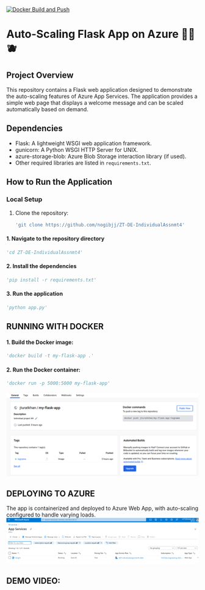 [![Docker Build and Push](https://github.com/nogibjj/ZT-DE-IndividualAssnmt4/actions/workflows/docker-build.yml/badge.svg)](https://github.com/nogibjj/ZT-DE-IndividualAssnmt4/actions/workflows/docker-build.yml)
# Auto-Scaling Flask App on Azure 🍉🍌🫐

## Project Overview

This repository contains a Flask web application designed to demonstrate the auto-scaling features of Azure App Services. The application provides a simple web page that displays a welcome message and can be scaled automatically based on demand.

## Dependencies

- Flask: A lightweight WSGI web application framework.
- gunicorn: A Python WSGI HTTP Server for UNIX.
- azure-storage-blob: Azure Blob Storage interaction library (if used).
- Other required libraries are listed in `requirements.txt`.

## How to Run the Application

### Local Setup

1. Clone the repository:
   ```sh
   'git clone https://github.com/nogibjj/ZT-DE-IndividualAssnmt4'

#### 1. Navigate to the repository directory
   ```python
   'cd ZT-DE-IndividualAssnmt4'
   ```
#### 2. Install the dependencies
   ```python
   'pip install -r requirements.txt'
   ```
#### 3. Run the application
   ```python
   'python app.py'
   ```
## RUNNING WITH DOCKER

#### 1. Build the Docker image:
   ```python
   'docker build -t my-flask-app .'
   ```
#### 2. Run the Docker container:
   ```python
   'docker run -p 5000:5000 my-flask-app'
   ```
![alt text](templates/Docker.png)

## DEPLOYING TO AZURE
The app is containerized and deployed to Azure Web App, with auto-scaling configured to handle varying loads.
![alt text](templates/Azure.png)

## DEMO VIDEO:
